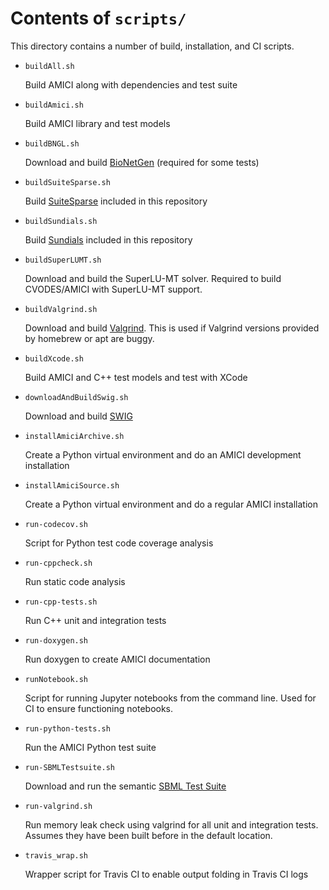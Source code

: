 # Contents of `scripts/`

This directory contains a number of build, installation, and CI scripts. 

* `buildAll.sh`
   
   Build AMICI along with dependencies and test suite

* `buildAmici.sh`

   Build AMICI library and test models

* `buildBNGL.sh`

   Download and build 
   [BioNetGen](https://www.csb.pitt.edu/Faculty/Faeder/?page_id=409) (required for some tests)
  
* `buildSuiteSparse.sh`

   Build [SuiteSparse](http://faculty.cse.tamu.edu/davis/suitesparse.html)
   included in this repository
   
* `buildSundials.sh`

   Build [Sundials](https://computation.llnl.gov/projects/sundials/)
   included in this repository

* `buildSuperLUMT.sh`

   Download and build the SuperLU-MT solver. Required to build CVODES/AMICI
   with SuperLU-MT support.

* `buildValgrind.sh`

   Download and build [Valgrind](http://valgrind.org/).
   This is used if Valgrind versions provided by homebrew or apt are buggy.

* `buildXcode.sh`

   Build AMICI and C++ test models and test with XCode

* `downloadAndBuildSwig.sh`

  Download and build [SWIG](http://www.swig.org/) 

* `installAmiciArchive.sh`

  Create a Python virtual environment and do an AMICI development installation

* `installAmiciSource.sh`
  
  Create a Python virtual environment and do a regular AMICI installation

* `run-codecov.sh`

  Script for Python test code coverage analysis

* `run-cppcheck.sh`

  Run static code analysis

* `run-cpp-tests.sh`

  Run C++ unit and integration tests

* `run-doxygen.sh`

  Run doxygen to create AMICI documentation

* `runNotebook.sh`

  Script for running Jupyter notebooks from the command line. Used for CI
  to ensure functioning notebooks.

* `run-python-tests.sh`

  Run the AMICI Python test suite

* `run-SBMLTestsuite.sh`

  Download and run the semantic 
  [SBML Test Suite](https://github.com/sbmlteam/sbml-test-suite/)

* `run-valgrind.sh`

  Run memory leak check using valgrind for all unit and integration tests.
  Assumes they have been built before in the default location. 

* `travis_wrap.sh`

  Wrapper script for Travis CI to enable output folding in Travis CI logs
